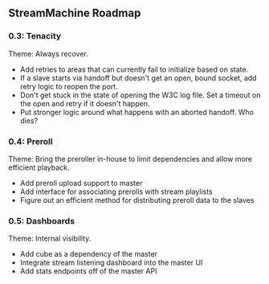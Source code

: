 ## StreamMachine Roadmap

### 0.3: Tenacity

Theme: Always recover.

* Add retries to areas that can currently fail to initialize based on state.
* If a slave starts via handoff but doesn't get an open, bound socket, add retry
    logic to reopen the port. 
* Don't get stuck in the state of opening the W3C log file.  Set a timeout on 
    the open and retry if it doesn't happen. 
* Put stronger logic around what happens with an aborted handoff.  Who dies?
    
### 0.4: Preroll

Theme: Bring the preroller in-house to limit dependencies and allow more efficient 
playback.

* Add preroll upload support to master
* Add interface for associating prerolls with stream playlists
* Figure out an efficient method for distributing preroll data to the slaves    

### 0.5: Dashboards

Theme: Internal visibility.

* Add cube as a dependency of the master
* Integrate stream listening dashboard into the master UI
* Add stats endpoints off of the master API


